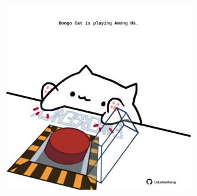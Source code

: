 <!-- built at 08/10/2021, 19:01:52 UTC -->
<p align="center">
  <img width="500" height="500" src="./ReadmeImage.svg">
</p>
